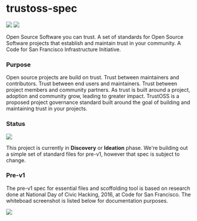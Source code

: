 # trustoss-spec

[![](https://img.shields.io/badge/Trust-OSS-green.svg)](http://trustoss.org) [![](https://img.shields.io/badge/c4sf-Infrastructure-yellow.svg)](http://codeforsanfrancisco.org)

Open Source Software you can trust. A set of standards for Open Source Software projects that establish and maintain trust in your community. A Code for San Francisco Infrastructure Initiative.

### Purpose
Open source projects are build on trust. Trust between maintainers and contributors. Trust between end users and maintainers. Trust between project members and community partners. As trust is built around a project, adoption and community grow, leading to greater impact. TrustOSS is a proposed project governance standard built around the goal of building and maintaining trust in your projects.

### Status

![](https://img.shields.io/badge/status-discovery-orange.svg)

This project is currently in **Discovery** or **Ideation** phase. We're building out a simple set of standard files for pre-v1, however that spec is subject to change. 

### Pre-v1

The pre-v1 spec for essential files and scoffolding tool is based on research done at National Day of Civic Hacking, 2016, at Code for San Francisco. The whiteboad screenshot is listed below for documentation purposes.

![](https://i.imgur.com/TcFHBDa.png)
